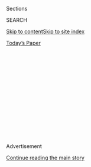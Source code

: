 <div id="app">

<div>

<div>

<div>

<div class="NYTAppHideMasthead css-1q2w90k e1suatyy0">

<div class="section css-ui9rw0 e1suatyy2">

<div class="css-eph4ug er09x8g0">

<div class="css-6n7j50">

</div>

<span class="css-1dv1kvn">Sections</span>

<div class="css-10488qs">

<span class="css-1dv1kvn">SEARCH</span>

</div>

[Skip to content](#site-content)[Skip to site index](#site-index)

</div>

<div class="css-10698na e1huz5gh0">

</div>

</div>

<div id="masthead-bar-one" class="section hasLinks css-15hmgas e1csuq9d3">

<div class="css-uqyvli e1csuq9d0">

</div>

<div class="css-1uqjmks e1csuq9d1">

</div>

<div class="css-9e9ivx">

[](https://myaccount.nytimes.com/auth/login?response_type=cookie&client_id=vi)

</div>

<div class="css-1bvtpon e1csuq9d2">

[Today’s Paper](https://www.nytimes.com/section/todayspaper)

</div>

</div>

</div>

</div>

<div data-aria-hidden="false">

<div id="site-content" role="main">

<div>

<div class="css-1aor85t" style="opacity:0.000000001;z-index:-1;visibility:hidden">

<div class="css-1hqnpie">

<div class="css-epjblv">

<span class="css-17xtcya">[Opinion](/section/opinion)</span><span class="css-x15j1o">|</span><span class="css-fwqvlz">The
Most Dangerous Phase of Trump’s Rule</span>

</div>

<div class="css-k008qs">

<div class="css-1iwv8en">

<span class="css-18z7m18"></span>

<div>

</div>

</div>

<span class="css-1n6z4y">https://nyti.ms/2CrBtB2</span>

<div class="css-1705lsu">

<div class="css-4xjgmj">

<div class="css-4skfbu" role="toolbar" data-aria-label="Social Media Share buttons, Save button, and Comments Panel with current comment count" data-testid="share-tools">

  - 
  - 
  - 
  - 
    
    <div class="css-6n7j50">
    
    </div>

  - 
  - 

</div>

</div>

</div>

</div>

</div>

</div>

<div id="NYT_TOP_BANNER_REGION" class="css-13pd83m">

</div>

<div id="top-wrapper" class="css-1sy8kpn">

<div id="top-slug" class="css-l9onyx">

Advertisement

</div>

[Continue reading the main story](#after-top)

<div class="ad top-wrapper" style="text-align:center;height:100%;display:block;min-height:250px">

<div id="top" class="place-ad" data-position="top" data-size-key="top">

</div>

</div>

<div id="after-top">

</div>

</div>

<div>

<div class="css-v5btjw etb61u70">

<div class="css-v05ibm etb61u71">

[Opinion](/section/opinion)

</div>

</div>

<div id="sponsor-wrapper" class="css-1hyfx7x">

<div id="sponsor-slug" class="css-19vbshk">

Supported by

</div>

[Continue reading the main story](#after-sponsor)

<div id="sponsor" class="ad sponsor-wrapper" style="text-align:center;height:100%;display:block">

</div>

<div id="after-sponsor">

</div>

</div>

<div class="css-186x18t">

</div>

<div class="css-1vkm6nb ehdk2mb0">

# The Most Dangerous Phase of Trump’s Rule

</div>

His threat to democracy is nothing to laugh at.

<div class="css-18e8msd">

<div class="css-vp77d3 epjyd6m0">

<div class="css-1p10dcb ey68jwv0" data-aria-hidden="true">

[![Roger
Cohen](https://static01.nyt.com/images/2014/11/01/opinion/cohen-circular/cohen-circular-thumbLarge-v6.png
"Roger Cohen")](https://www.nytimes.com/by/roger-cohen)

</div>

<div class="css-1baulvz">

By [<span class="css-1baulvz last-byline" itemprop="name">Roger
Cohen</span>](https://www.nytimes.com/by/roger-cohen)

<div class="css-8atqhb">

Opinion Columnist

</div>

</div>

</div>

  - July 10, 2020

  - 
    
    <div class="css-4xjgmj">
    
    <div class="css-d8bdto" role="toolbar" data-aria-label="Social Media Share buttons, Save button, and Comments Panel with current comment count" data-testid="share-tools">
    
      - 
      - 
      - 
      - 
        
        <div class="css-6n7j50">
        
        </div>
    
      - 
      - 
    
    </div>
    
    </div>

</div>

<div class="css-79elbk" data-testid="photoviewer-wrapper">

<div class="css-z3e15g" data-testid="photoviewer-wrapper-hidden">

</div>

<div class="css-1a48zt4 ehw59r15" data-testid="photoviewer-children">

![<span class="css-16f3y1r e13ogyst0" data-aria-hidden="true">By
speaking at Mount Rushmore on the eve of Independence Day, Trump tried
to cast his nationalism in monumental
proportions.</span><span class="css-cnj6d5 e1z0qqy90" itemprop="copyrightHolder"><span class="css-1ly73wi e1tej78p0">Credit...</span><span><span>Anna
Moneymaker for The New York
Times</span></span></span>](https://static01.nyt.com/images/2020/07/10/opinion/10cohen1/merlin_174228885_aff9c534-1f2c-4bc3-9500-2965e17daf10-articleLarge.jpg?quality=75&auto=webp&disable=upscale)

</div>

</div>

</div>

<div class="section meteredContent css-1r7ky0e" name="articleBody" itemprop="articleBody">

<div class="css-1fanzo5 StoryBodyCompanionColumn">

<div class="css-53u6y8">

PARIS — Think of postwar European institutions as an elaborate shield
against fascism. The European Union diluting nationalist identity; the
welfare state cushioning the social divisions dictators may exploit;
NATO transforming the United States into a European power and the
ultimate protector of democracy against totalitarian ideologies.

This was Europe’s collective response to its double suicide in the first
half of the 20th century. It was not just Germany that had to resurrect
itself from the rubble of “zero hour” in 1945, but the whole continent.
Europeans owed it to the myriad corpses beneath their every step to
build societies and institutions that were fascism-proof.

No wonder President Trump, whose dictatorial inclinations are as hard to
suppress as Dr. Strangelove’s Nazi salute, hates these European
institutions so much. His itch is to undermine, or even destroy, them.
“[I’m a nationalist,” he once
said](https://www.nytimes.com/2018/10/23/us/politics/nationalist-president-trump.html).
Yes, he is — flags, military flyovers, walls, monuments and all, in
exaltation of “the greatest, most exceptional and most virtuous nation
in the history of the world,” as he put it on July 4.

Since arriving in France, I’ve heard a couple of French people describe
Trump as “funny.” For Europeans, the novelty of America’s showman has
worn off. He’s a loudmouth. He’s a fool. These observations have emerged
from societies that have settled their painful scores with history and
found a middling security. The United States, however, has not. In fact,
I think Trump has just entered the most dangerous phase of his
presidency.

</div>

</div>

<div class="css-1fanzo5 StoryBodyCompanionColumn">

<div class="css-53u6y8">

It is important to see Trump in historical context. The country he took
over had been through a seesawing quarter-century of trauma. First the
giddy all-powerful interlude after the disappearance of the Soviet
Union, with its temptations of hubris. Then the disorienting shock of
Sept. 11 that shattered the idea of America-the-inviolable and propelled
the nation into its wars without victory. Then the Great Recession with
its indelible lesson that, as Leonard Cohen put it, “the poor stay poor,
the rich get rich.” Then the fact, irrefutable with the rise of China,
of America’s relative decline, a development Barack Obama, the first
Black president, opted to manage with cool realism.

All this provided the perfect context for “a clumsy, lurching and
undiscriminating American nationalism that would boomerang upon itself,”
as Jacob Heilbrunn described it in his
[tribute](https://www.lowyinstitute.org/the-interpreter/owen-harries-never-ideologue)
to Owen Harries, the Australian foreign policy intellectual, who
predicted such a fate after Sept. 11.

Trump, masterful media manipulator, is the vehicle of that nationalism.
He exploited a pervasive sense of American humiliation. It was out
there, in search of a voice. Trump is not funny. He is fiendish.

Nationalism is not fascism but is a necessary component of it. Both seek
to change the present in the name of an illusory past in order to create
a future vague in all respects except its glory.

One of the core characteristics of fascism is nostalgia, a pining for a
culture of masculinity and monumentalism, evident in Hitler’s Nazi Party
and the architecture it embraced for the 1,000-year Reich. Trump’s
nostalgia is for some unidentified moment of American greatness, when
white male property owners ruled alone, the nation’s global dominance
was unchallenged, women stayed home, and gender was not 360. By choosing
to speak at Mount Rushmore on the eve of Independence Day, Trump
attempted to inscribe his nationalism in a monumental narrative of
American heroism. It was straight from the autocratic playbook.

</div>

</div>

<div class="css-1fanzo5 StoryBodyCompanionColumn">

<div class="css-53u6y8">

Another central characteristic of nationalism and fascism is their need
to define themselves against an enemy. Trump has chosen his: China,
designated as the culprit for the coronavirus debacle (and the scapegoat
behind which the president can hide his own equal responsibility); and
the “angry mobs” he alluded to at Mount Rushmore who constitute, Trump
said, a new “far-left fascism that demands absolute allegiance.”

It is Trump who demands “absolute allegiance” — look at his trembling
cabinet — and whose nationalism is fascist-tinged. He has turned an
uprising against racial injustice after the killing of George Floyd into
a pretext to lash out against “criminal” mobs.

There have been excesses among the protests. It is always better to try
to contextualize history than excise it. Cancel culture is inimical to
free speech. But the overarching threat the United States faces in the
run-up to the Nov. 3 election is from Trump. The fascism in the air is
on the far right of the political spectrum. If Trump could identify
national humiliation as his ace in the hole in 2016, he can also seize
the potential of the coronavirus pandemic to muddy the waters and stir
pervasive fear.

Last month, [Trump
tweeted](https://twitter.com/realdonaldtrump/status/1275024974579982336):
“RIGGED 2020 ELECTION: MILLIONS OF MAIL-IN BALLOTS WILL BE PRINTED BY
FOREIGN COUNTRIES, AND OTHERS. IT WILL BE THE SCANDAL OF OUR TIMES\!” Of
course, that foreign country would be China.

Trump is preparing the ground to contest any loss to Joe Biden and
remain president, aided, no doubt, by Attorney General William Barr’s
Justice Department.

I know, it’s unthinkable. So was the [Reichstag
fire](https://www.history.com/topics/germany/reichstag-fire). Europeans,
like Americans, should focus on just how unfunny Trump is.

*The Times is committed to publishing* [*a diversity of
letters*](https://www.nytimes.com/2019/01/31/opinion/letters/letters-to-editor-new-york-times-women.html)
*to the editor. We’d like to hear what you think about this or any of
our articles. Here are some*
[*tips*](https://help.nytimes.com/hc/en-us/articles/115014925288-How-to-submit-a-letter-to-the-editor)*.
And here’s our email:*
[*letters@nytimes.com*](mailto:letters@nytimes.com)*.*

*Follow The New York Times Opinion section on*
[*Facebook*](https://www.facebook.com/nytopinion)*,* [*Twitter
(@NYTopinion)*](http://twitter.com/NYTOpinion) *and*
[*Instagram*](https://www.instagram.com/nytopinion/)*.*

</div>

</div>

</div>

<div>

</div>

<div>

</div>

<div>

</div>

<div>

<div id="bottom-wrapper" class="css-1ede5it">

<div id="bottom-slug" class="css-l9onyx">

Advertisement

</div>

[Continue reading the main story](#after-bottom)

<div id="bottom" class="ad bottom-wrapper" style="text-align:center;height:100%;display:block;min-height:90px">

</div>

<div id="after-bottom">

</div>

</div>

</div>

</div>

</div>

## Site Index

<div>

</div>

## Site Information Navigation

  - [© <span>2020</span> <span>The New York Times
    Company</span>](https://help.nytimes.com/hc/en-us/articles/115014792127-Copyright-notice)

<!-- end list -->

  - [NYTCo](https://www.nytco.com/)
  - [Contact
    Us](https://help.nytimes.com/hc/en-us/articles/115015385887-Contact-Us)
  - [Work with us](https://www.nytco.com/careers/)
  - [Advertise](https://nytmediakit.com/)
  - [T Brand Studio](http://www.tbrandstudio.com/)
  - [Your Ad
    Choices](https://www.nytimes.com/privacy/cookie-policy#how-do-i-manage-trackers)
  - [Privacy](https://www.nytimes.com/privacy)
  - [Terms of
    Service](https://help.nytimes.com/hc/en-us/articles/115014893428-Terms-of-service)
  - [Terms of
    Sale](https://help.nytimes.com/hc/en-us/articles/115014893968-Terms-of-sale)
  - [Site Map](https://spiderbites.nytimes.com)
  - [Help](https://help.nytimes.com/hc/en-us)
  - [Subscriptions](https://www.nytimes.com/subscription?campaignId=37WXW)

</div>

</div>

</div>

</div>

